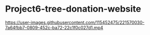 # Project6-tree-donation-website

https://user-images.githubusercontent.com/115452475/221570030-7a64fbb7-0809-452c-ba72-22c1f0c027d1.mp4



